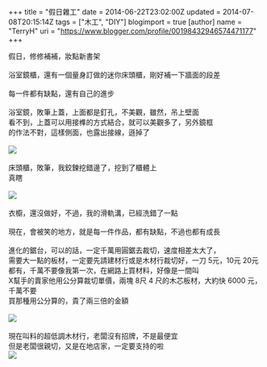 +++
title = "假日雜工"
date = 2014-06-22T23:02:00Z
updated = 2014-07-08T20:15:14Z
tags = ["木工", "DIY"]
blogimport = true 
[author]
	name = "TerryH"
	uri = "https://www.blogger.com/profile/00198432946574471177"
+++

假日，修修補補，妝點新書架<br /><br />浴室鏡櫃，還有一個量身訂做的迷你床頭櫃，剛好補一下牆面的段差<br /><br />每一件都有缺點，還有自己的進步<br /><br />浴室鏡，敗筆上蓋，上面都是釘孔，不美觀，雖然，吊上壁面<br />看不到，上蓋可以用接榫的方式結合，就可以美觀多了，另外鏡框<br />的作法不對，這樣側面，也露出接線，遜掉了<br /><br /><a href="http://2.bp.blogspot.com/-Yh0ye2YMUAQ/U6LuWX07iGI/AAAAAAAABqI/NHHmto_q3zw/s1600/20140619_201346.jpg" imageanchor="1" ><img border="0" src="http://2.bp.blogspot.com/-Yh0ye2YMUAQ/U6LuWX07iGI/AAAAAAAABqI/NHHmto_q3zw/s640/20140619_201346.jpg" /></a><br /><br />床頭櫃，敗筆，我鉸鍊挖錯邊了，挖到了櫃體上<br />真瞎<br /><br /><a href="http://3.bp.blogspot.com/-b2WczdXGBPU/U6LuSU_9iLI/AAAAAAAABqA/Ox7Csb-pdH8/s1600/20140619_201420.jpg" imageanchor="1" ><img border="0" src="http://3.bp.blogspot.com/-b2WczdXGBPU/U6LuSU_9iLI/AAAAAAAABqA/Ox7Csb-pdH8/s640/20140619_201420.jpg" /></a><br /><br />衣櫥，還沒做好，不過，我的滑軌溝，已經洗錯了一點<br /><br />現在，會被笑的地方，就是每一件作品，都有缺點，不過也都有成長<br /><br />進化的鋸台，可以的話，一定千萬用圓鋸去裁切，速度相差太大了，<br />需要大一點的板材，一定要先請建材行或是木材行裁切好，一刀 5元，10元 20元都有，千萬不要像我第一次，在網路上買材料，好像是一間叫 <br />X幫手的賣家他用公分算裁切單價，兩塊 8尺 4 尺的木芯板材，大約快 6000 元，千萬不要<br />買那種用公分算的，貴了兩三倍的金額<br /><br /><a href="http://2.bp.blogspot.com/-IxxBypwjLQo/U6LumVsIBxI/AAAAAAAABqY/nQYCv00c1MY/s1600/20140531_151835.jpg" imageanchor="1" ><img border="0" src="http://2.bp.blogspot.com/-IxxBypwjLQo/U6LumVsIBxI/AAAAAAAABqY/nQYCv00c1MY/s640/20140531_151835.jpg" /></a><br /><br />現在叫料的超低調木材行，老闆沒有招牌，不是最便宜<br />但是老闆很親切，又是在地店家，一定要支持的啦<br /><a href="http://2.bp.blogspot.com/-mgfhIYwA1Sg/U3DOOsSDeII/AAAAAAAABmg/eqVFiufjDwE/s1600/20140429_091533.jpg" imageanchor="1" ><img border="0" src="http://2.bp.blogspot.com/-mgfhIYwA1Sg/U3DOOsSDeII/AAAAAAAABmg/eqVFiufjDwE/s640/20140429_091533.jpg" /></a><br /><br />
